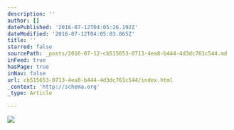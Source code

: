 ```yaml
---
description: ''
author: []
datePublished: '2016-07-12T04:05:26.192Z'
dateModified: '2016-07-12T04:05:03.865Z'
title: ''
starred: false
sourcePath: _posts/2016-07-12-cb515653-0713-4ea8-b444-4d3dc761c544.md
inFeed: true
hasPage: true
inNav: false
url: cb515653-0713-4ea8-b444-4d3dc761c544/index.html
_context: 'http://schema.org'
_type: Article

---
```

![](https://the-grid-user-content.s3-us-west-2.amazonaws.com/fec37069-2ff4-4f69-9b8b-25fbb4e1f24a.jpg)